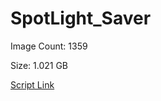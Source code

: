# SpotLight_Saver

Image Count: 1359

Size: 1.021 GB

[Script Link](https://github.com/liuyal/Archive/blob/master/Python/Utilities/Miscellaneous/spotlight_saver.py)